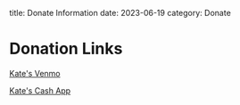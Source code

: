 title: Donate Information
date: 2023-06-19
category: Donate


# Donation Links

[Kate's Venmo](https://account.venmo.com/u/QueenoftheHarpies)

[Kate's Cash App](https://cash.app/$queenoftheharpies)